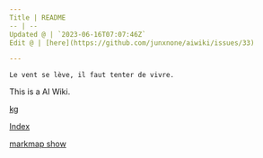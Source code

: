 ```yaml
---
Title | README
-- | --
Updated @ | `2023-06-16T07:07:46Z`
Edit @ | [here](https://github.com/junxnone/aiwiki/issues/33)

---
```

`Le vent se lève, ‌‍‍‌‍​‌‌‍​‍‌‌‌‌​‌‌‍‍‍​‌‍‍‍‍​‌‍‍‍‍​‌‍‍‌‍​‌‌‍​‍‍‌‌‌​‌‌‍‍‍​‌‌‌‍‍​‌‍‍‍‍​‌‍‍‌‍​‌‌‍​‌‌‌‌‍​‌‌‍‌​‍‌‌‌‌​‍‍‍‍‍​‍‍‍​‍‌​‌​‌‌‌​‌‌‌‌​‌‌‍il faut tenter de vivre.`


This is a AI Wiki. 

[kg](https://junxnone.github.io/aiwiki/kg ':include :type=iframe width=100% height=800px')


[Index](_sidebar.md ':include')

[markmap show](https://junxnone.github.io/aiwiki/markmap.html?md=https://junxnone.github.io/aiwiki/_sidebar.md ':include :type=iframe width=100% height=1000px')

